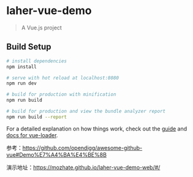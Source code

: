 # laher-vue-demo

> A Vue.js project

## Build Setup

``` bash
# install dependencies
npm install

# serve with hot reload at localhost:8080
npm run dev

# build for production with minification
npm run build

# build for production and view the bundle analyzer report
npm run build --report
```

For a detailed explanation on how things work, check out the [guide](http://vuejs-templates.github.io/webpack/) and [docs for vue-loader](http://vuejs.github.io/vue-loader).

参考：https://github.com/opendigg/awesome-github-vue#Demo%E7%A4%BA%E4%BE%8B

演示地址：https://mozhate.github.io/laher-vue-demo-web/#/
